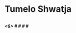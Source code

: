<h1> Tumelo Shwatja
  <h2> 
    <h3> 
      <h4> 
        <h5> 
          <6> 
            # 
            # 
# 
# <h2> 
